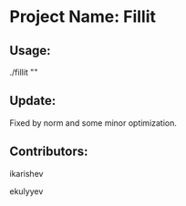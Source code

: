 # Project Name: Fillit

## Usage:

./fillit "<FILENAME>"


## Update:

Fixed by norm and some minor optimization.


## Contributors:

ikarishev

ekulyyev
